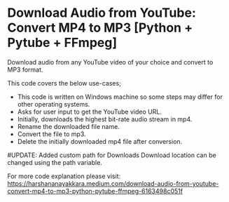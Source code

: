 # Download Audio from YouTube: Convert MP4 to MP3 [Python + Pytube + FFmpeg]
Download audio from any YouTube video of your choice and convert to MP3 format.

This code covers the below use-cases;

- This code is written on Windows machine so some steps may differ for other operating systems.
- Asks for user input to get the YouTube video URL.
- Initially, downloads the highest bit-rate audio stream in mp4.
- Rename the downloaded file name.
- Convert the file to mp3.
- Delete the initially downloaded mp4 file after conversion.

#UPDATE: Added custom path for Downloads
Download location can be changed using the path variable.

For more code explanation please visit: https://harshananayakkara.medium.com/download-audio-from-youtube-convert-mp4-to-mp3-python-pytube-ffmpeg-6163498c051f
